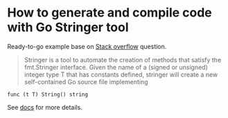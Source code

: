 # How to generate and compile code with Go Stringer tool

Ready-to-go example base on [Stack overflow](https://stackoverflow.com/questions/66499040/bazel-build-gogenerate-stringer-stringer-cant-happen-constant-is-not-an-i) question.


> Stringer is a tool to automate the creation of methods that satisfy the
> fmt.Stringer interface. Given the name of a (signed or unsigned) integer type
> T that has constants defined, stringer will create a new self-contained Go
> source file implementing
```golang
func (t T) String() string
```

See [docs](https://pkg.go.dev/golang.org/x/tools/cmd/stringer) for more details.

